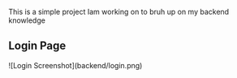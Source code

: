 This is a simple project Iam working on to bruh up on my backend knowledge

<h2>Login Page</h2>
![Login Screenshot](backend/login.png)
